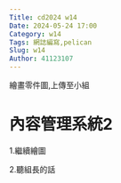 ```yaml
---
Title: cd2024 w14
Date: 2024-05-24 17:00
Category: w14
Tags: 網誌編寫,pelican 
Slug: w14
Author: 41123107
---
```


繪畫零件圖,上傳至小組

<!-- PELICAN_END_SUMMARY -->

# 內容管理系統2

1.繼續繪圖

2.聽組長的話
